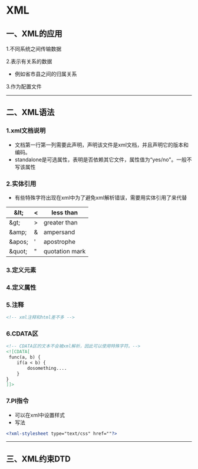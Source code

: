 # XML

## 一、XML的应用

1.不同系统之间传输数据

2.表示有关系的数据

* 例如省市县之间的归属关系

3.作为配置文件

---

## 二、XML语法

### 1.xml文档说明

* <?xml version="1.0" encoding="gbk/utf-8"?>文档第一行第一列需要此声明，声明该文件是xml文档，并且声明它的版本和编码。
* standalone是可选属性，表明是否依赖其它文件，属性值为“yes/no"。一般不写该属性

### 2.实体引用

* 有些特殊字符出现在xml中为了避免xml解析错误，需要用实体引用了来代替

| \&lt;   | <    | less than      |
| ------- | ---- | -------------- |
| \&gt;   | >    | greater than   |
| \&amp;  | &    | ampersand      |
| \&apos; | '    | apostrophe     |
| \&quot; | "    | quotation mark |

### 3.定义元素

### 4.定义属性

### 5.注释

```xml
<!-- xml注释和html差不多 -->
```

### 6.CDATA区

```xml
<!-- CDATA区的文本不会被xml解析，因此可以使用特殊字符。-->
<![CDATA[
 func(a, b) {
	if(a < b) {
		dosomething....
	}
}
]]>
```



### 7.PI指令

* 可以在xml中设置样式
* 写法

```xml
<?xml-stylesheet type="text/css" href=""?>
```

---



## 三、XML约束DTD